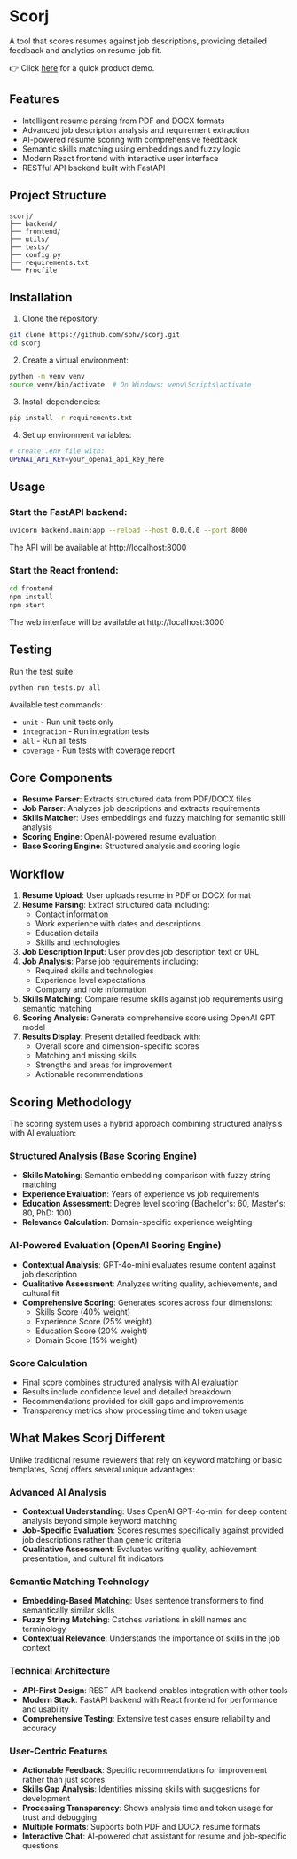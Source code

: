 # Scorj

A tool that scores resumes against job descriptions, providing detailed feedback and analytics on resume-job fit.

👉 Click [here](https://www.youtube.com/watch?v=CIaXc9nKxoE&t=52s) for a quick product demo.

## Features

- Intelligent resume parsing from PDF and DOCX formats
- Advanced job description analysis and requirement extraction
- AI-powered resume scoring with comprehensive feedback
- Semantic skills matching using embeddings and fuzzy logic
- Modern React frontend with interactive user interface
- RESTful API backend built with FastAPI

## Project Structure

```
scorj/
├── backend/           
├── frontend/          
├── utils/             
├── tests/             
├── config.py         
├── requirements.txt  
└── Procfile           
```

## Installation

1. Clone the repository:
```bash
git clone https://github.com/sohv/scorj.git
cd scorj
```

2. Create a virtual environment:
```bash
python -m venv venv
source venv/bin/activate  # On Windows: venv\Scripts\activate
```

3. Install dependencies:
```bash
pip install -r requirements.txt
```

4. Set up environment variables:
```bash
# create .env file with:
OPENAI_API_KEY=your_openai_api_key_here
```

## Usage

### Start the FastAPI backend:
```bash
uvicorn backend.main:app --reload --host 0.0.0.0 --port 8000
```
The API will be available at http://localhost:8000

### Start the React frontend:
```bash
cd frontend
npm install
npm start
```
The web interface will be available at http://localhost:3000

## Testing

Run the test suite:
```bash
python run_tests.py all
```

Available test commands:
- `unit` - Run unit tests only
- `integration` - Run integration tests
- `all` - Run all tests
- `coverage` - Run tests with coverage report

## Core Components

- **Resume Parser**: Extracts structured data from PDF/DOCX files
- **Job Parser**: Analyzes job descriptions and extracts requirements
- **Skills Matcher**: Uses embeddings and fuzzy matching for semantic skill analysis
- **Scoring Engine**: OpenAI-powered resume evaluation
- **Base Scoring Engine**: Structured analysis and scoring logic

## Workflow

1. **Resume Upload**: User uploads resume in PDF or DOCX format
2. **Resume Parsing**: Extract structured data including:
   - Contact information
   - Work experience with dates and descriptions
   - Education details
   - Skills and technologies
3. **Job Description Input**: User provides job description text or URL
4. **Job Analysis**: Parse job requirements including:
   - Required skills and technologies
   - Experience level expectations
   - Company and role information
5. **Skills Matching**: Compare resume skills against job requirements using semantic matching
6. **Scoring Analysis**: Generate comprehensive score using OpenAI GPT model
7. **Results Display**: Present detailed feedback with:
   - Overall score and dimension-specific scores
   - Matching and missing skills
   - Strengths and areas for improvement
   - Actionable recommendations

## Scoring Methodology

The scoring system uses a hybrid approach combining structured analysis with AI evaluation:

### Structured Analysis (Base Scoring Engine)
- **Skills Matching**: Semantic embedding comparison with fuzzy string matching
- **Experience Evaluation**: Years of experience vs job requirements
- **Education Assessment**: Degree level scoring (Bachelor's: 60, Master's: 80, PhD: 100)
- **Relevance Calculation**: Domain-specific experience weighting

### AI-Powered Evaluation (OpenAI Scoring Engine)
- **Contextual Analysis**: GPT-4o-mini evaluates resume content against job description
- **Qualitative Assessment**: Analyzes writing quality, achievements, and cultural fit
- **Comprehensive Scoring**: Generates scores across four dimensions:
  - Skills Score (40% weight)
  - Experience Score (25% weight)
  - Education Score (20% weight)
  - Domain Score (15% weight)

### Score Calculation
- Final score combines structured analysis with AI evaluation
- Results include confidence level and detailed breakdown
- Recommendations provided for skill gaps and improvements
- Transparency metrics show processing time and token usage

## What Makes Scorj Different

Unlike traditional resume reviewers that rely on keyword matching or basic templates, Scorj offers several unique advantages:

### Advanced AI Analysis
- **Contextual Understanding**: Uses OpenAI GPT-4o-mini for deep content analysis beyond simple keyword matching
- **Job-Specific Evaluation**: Scores resumes specifically against provided job descriptions rather than generic criteria
- **Qualitative Assessment**: Evaluates writing quality, achievement presentation, and cultural fit indicators

### Semantic Matching Technology
- **Embedding-Based Matching**: Uses sentence transformers to find semantically similar skills
- **Fuzzy String Matching**: Catches variations in skill names and terminology
- **Contextual Relevance**: Understands the importance of skills in the job context

### Technical Architecture
- **API-First Design**: REST API backend enables integration with other tools
- **Modern Stack**: FastAPI backend with React frontend for performance and usability
- **Comprehensive Testing**: Extensive test cases ensure reliability and accuracy

### User-Centric Features
- **Actionable Feedback**: Specific recommendations for improvement rather than just scores
- **Skills Gap Analysis**: Identifies missing skills with suggestions for development
- **Processing Transparency**: Shows analysis time and token usage for trust and debugging
- **Multiple Formats**: Supports both PDF and DOCX resume formats
- **Interactive Chat**: AI-powered chat assistant for resume and job-specific questions
